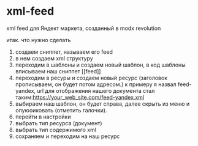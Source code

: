 # xml-feed
xml feed для Яндект маркета, созданный в modx revolution

итак. что нужно сделать
1. создаем сниппет, называем его feed
2. в нем создаем xml структуру
3. переходим в шаблоны и создаем новый шаблон, в код шаблоны вписываем наш сниппет [[feed]]
4. переходим в ресуры и создаем новый ресурс (заголовок прописываем, он будет потом адресом.) к примеру я назвал feed-yandex, url для отображения нашего документа стал таким:https://your_web_site.com/feed-yandex.xml
5. выбираем наш шаблон, он будет справа, далее скрыть из меню и опуюоиковать (отметить галочки).
6. перейти в настройки
7. выбрать тип ресурса (документ)
8. выбрать тип содержимого xml
9. сохраняем и переходим на наш ресурс

 
